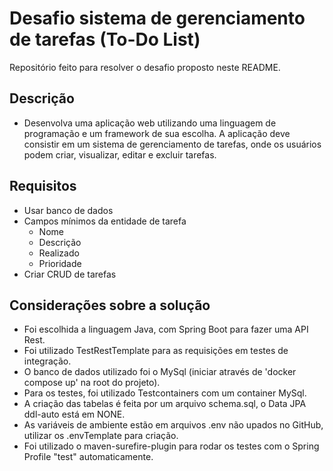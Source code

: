 # Desafio sistema de gerenciamento de tarefas (To-Do List)
Repositório feito para resolver o desafio proposto neste README.

## Descrição
- Desenvolva uma aplicação web utilizando uma linguagem de programação e um framework de sua escolha. A aplicação deve consistir em um sistema de gerenciamento de tarefas, onde os usuários podem criar, visualizar, editar e excluir tarefas.

## Requisitos
- Usar banco de dados
- Campos mínimos da entidade de tarefa
    - Nome
    - Descrição
    - Realizado
    - Prioridade
- Criar CRUD de tarefas

## Considerações sobre a solução
- Foi escolhida a linguagem Java, com Spring Boot para fazer uma API Rest.
- Foi utilizado TestRestTemplate para as requisições em testes de integração.
- O banco de dados utilizado foi o MySql (iniciar através de 'docker compose up' na root do projeto).
- Para os testes, foi utilizado Testcontainers com um container MySql.
- A criação das tabelas é feita por um arquivo schema.sql, o Data JPA ddl-auto está em NONE.
- As variáveis de ambiente estão em arquivos .env não upados no GitHub, utilizar os .envTemplate para criação.
- Foi utilizado o maven-surefire-plugin para rodar os testes com o Spring Profile "test" automaticamente.
